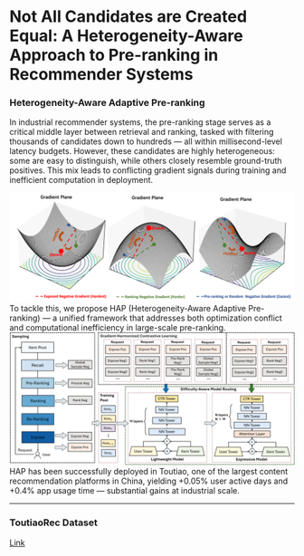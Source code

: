 # Not All Candidates are Created Equal: A Heterogeneity-Aware Approach to Pre-ranking in Recommender Systems

### Heterogeneity-Aware Adaptive Pre-ranking 
In industrial recommender systems, the pre-ranking stage serves as a critical middle layer between retrieval and ranking, tasked with filtering thousands of candidates down to hundreds — all within millisecond-level latency budgets. However, these candidates are highly heterogeneous: some are easy to distinguish, while others closely resemble ground-truth positives. This mix leads to conflicting gradient signals during training and inefficient computation in deployment.
<div align="center">
<img src="imgs/grad_confict.png" alt="System Architecture" width="600"/>
</div>
To tackle this, we propose HAP (Heterogeneity-Aware Adaptive Pre-ranking) — a unified framework that addresses both optimization conflict and computational inefficiency in large-scale pre-ranking.
<div align="center">
<img src="imgs/new_hap.png" alt="System Architecture" width="600"/>
</div>
HAP has been successfully deployed in Toutiao, one of the largest content recommendation platforms in China, yielding +0.05% user active days and +0.4% app usage time — substantial gains at industrial scale.

---

### ToutiaoRec Dataset

[Link](https://github.com/Toutiao-Rec/ToutiaoRec)
